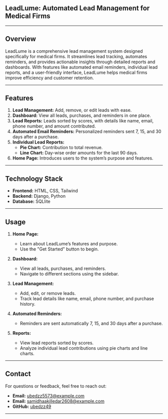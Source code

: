 
## **LeadLume: Automated Lead Management for Medical Firms**  

---

## **Overview**  
LeadLume is a comprehensive lead management system designed specifically for medical firms. It streamlines lead tracking, automates reminders, and provides actionable insights through detailed reports and dashboards. With features like automated email reminders, individual lead reports, and a user-friendly interface, LeadLume helps medical firms improve efficiency and customer retention.

---

## **Features**  
1. **Lead Management:** Add, remove, or edit leads with ease.  
2. **Dashboard:** View all leads, purchases, and reminders in one place.  
3. **Lead Reports:** Leads sorted by scores, with details like name, email, phone number, and amount contributed.  
4. **Automated Email Reminders:** Personalized reminders sent 7, 15, and 30 days after a purchase.  
5. **Individual Lead Reports:**  
   - **Pie Chart:** Contribution to total revenue.  
   - **Line Chart:** Day-wise order amounts for the last 90 days.  
6. **Home Page:** Introduces users to the system’s purpose and features.  

---

## **Technology Stack**  
- **Frontend:** HTML, CSS, Tailwind 
- **Backend:** Django, Python 
- **Database:** SQLlite  

---

## **Usage**  
1. **Home Page:**  
   - Learn about LeadLume’s features and purpose.  
   - Use the "Get Started" button to begin.  

2. **Dashboard:**  
   - View all leads, purchases, and reminders.  
   - Navigate to different sections using the sidebar.  

3. **Lead Management:**  
   - Add, edit, or remove leads.  
   - Track lead details like name, email, phone number, and purchase history.  

4. **Automated Reminders:**  
   - Reminders are sent automatically 7, 15, and 30 days after a purchase.  

5. **Reports:**  
   - View lead reports sorted by scores.  
   - Analyze individual lead contributions using pie charts and line charts.  

---

## **Contact**  
For questions or feedback, feel free to reach out:  
- **Email:** ubedzz5573@example.com  
- **Email:** samidhaakilledar2608@example.com  
- **GitHub:** [ubedzz49](https://github.com/ubedzz49)  

---
